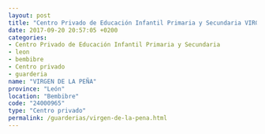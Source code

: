 ```yaml
---
layout: post
title: "Centro Privado de Educación Infantil Primaria y Secundaria VIRGEN DE LA PEÑA"
date: 2017-09-20 20:57:05 +0200
categories:
- Centro Privado de Educación Infantil Primaria y Secundaria
- leon
- bembibre
- Centro privado
- guarderia
name: "VIRGEN DE LA PEÑA"
province: "León"
location: "Bembibre"
code: "24000965"
type: "Centro privado"
permalink: /guarderias/virgen-de-la-pena.html
---
```

